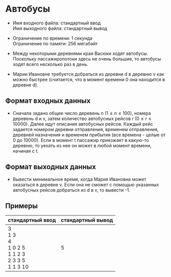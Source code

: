 # Автобусы

* Имя входного файла: стандартный ввод\
Имя выходного файла: стандартный вывод

* Ограничение по времени: 1 секунда\
Ограничение по памяти: 256 мегабайт

* Между некоторыми деревнями края Васюки ходят автобусы. Поскольку пассажиропотоки здесь не очень большие, то автобусы ходят всего несколько раз в день.

* Марии Ивановне требуется добраться из деревни d в деревню v как можно быстрее (считается, что в момент времени 0 она находится в деревне d).

## Формат входных данных

* Сначала задано общее число деревень n ($1 \leq n \leq 100$), номера деревень d и v, затем количество автобусных рейсов r ($0 \leq r \leq 10000$). Далее идут описания автобусных рейсов. Каждый рейс задается номером деревни отправления, временем отправления, деревней назначения и временем прибытия (все времена - целые от 0 до 10000). Если в момент t пассажир приезжает в какую-то деревню, то уехать из нее он может в любой момент времени, начиная с t.

## Формат выходных данных

* Вывести минимальное время, когда Мария Ивановна может оказаться в деревне v. Если она не сможет с помощью указанных автобусных рейсов добраться из d в v, то вывести -1.


## Примеры

|стандартный ввод|стандартный вывод|
|-|-|
|3<br>1 3<br>4<br>1 0 2 5<br>1 1 2 3<br>2 3 3 5<br>1 1 3 10|5|
